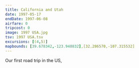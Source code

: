```yaml
---
title: California and Utah
date: 1997-05-17
endDate: 1997-06-08
airfare: 0
tripcost: 0
image: 1997 USA.jpg
tsv: 1997 USA.tsv
excursions: [(4,5)]
mapbounds: [39.678342,-123.948832],[32.286570,-107.315532]
---
```


Our first road trip in the US, 
